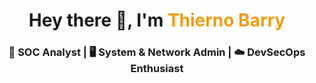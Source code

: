<h1 align="center">Hey there 👋, I'm <span style="color:#f39c12">Thierno Barry</span></h1>

<h3 align="center">🔐 SOC Analyst | 🖥️ System & Network Admin | ☁️ DevSecOps Enthusiast</h3>
